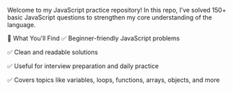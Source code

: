 Welcome to my JavaScript practice repository!
In this repo, I’ve solved 150+ basic JavaScript questions to strengthen my core understanding of the language.

📌 What You'll Find
✅ Beginner-friendly JavaScript problems

✅ Clean and readable solutions

✅ Useful for interview preparation and daily practice

✅ Covers topics like variables, loops, functions, arrays, objects, and more
